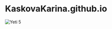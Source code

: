 # KaskovaKarina.github.io
![Yeti 5](https://w7.pngwing.com/pngs/100/391/png-transparent-samara-state-academy-of-social-sciences-and-humanities-educational-institution-pedagogy-logo-samara-blue-child-text.png)
